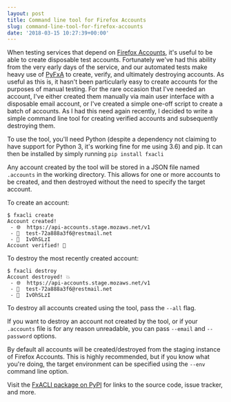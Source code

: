 ```yaml
---
layout: post
title: Command line tool for Firefox Accounts
slug: command-line-tool-for-firefox-accounts
date: '2018-03-15 10:27:39+00:00'
---
```

When testing services that depend on [Firefox Accounts][], it's useful to be able to create disposable test accounts. Fortunately we've had this ability from the very early days of the service, and our automated tests make heavy use of [PyFxA][] to create, verify, and ultimately destroying accounts. As useful as this is, it hasn't been particularly easy to create accounts for the purposes of manual testing. For the rare occasion that I've needed an account, I've either created them manually via main user interface with a disposable email account, or I've created a simple one-off script to create a batch of accounts. As I had this need again recently, I decided to write a simple command line tool for creating verified accounts and subsequently destroying them.<!--more-->

To use the tool, you'll need Python (despite a dependency not claiming to have support for Python 3, it's working fine for me using 3.6) and pip. It can then be installed by simply running `pip install fxacli`

Any account created by the tool will be stored in a JSON file named `.accounts` in the working directory. This allows for one or more accounts to be created, and then destroyed without the need to specify the target account.

To create an account:

```
$ fxacli create
Account created!
 - 🌐  https://api-accounts.stage.mozaws.net/v1
 - 📧  test-72a888a3f6@restmail.net
 - 🔑  IvOhSLzI
Account verified! 🎉
```

To destroy the most recently created account:

```
$ fxacli destroy
Account destroyed! 💥
 - 🌐  https://api-accounts.stage.mozaws.net/v1
 - 📧  test-72a888a3f6@restmail.net
 - 🔑  IvOhSLzI
```

To destroy all accounts created using the tool, pass the `--all` flag.

If you want to destroy an account not created by the tool, or if your `.accounts` file is for any reason unreadable, you can pass `--email` and `--password` options.

By default all accounts will be created/destroyed from the staging instance of Firefox Accounts. This is highly recommended, but if you know what you're doing, the target environment can be specified using the `--env` command line option.

Visit the [FxACLI package on PyPI][FxACLI] for links to the source code, issue tracker, and more.

[Firefox Accounts]: https://developer.mozilla.org/en-US/docs/Mozilla/Tech/Firefox_Accounts
[PyFxA]: https://github.com/mozilla/PyFxA
[FxACLI]: https://pypi.python.org/pypi/fxacli
